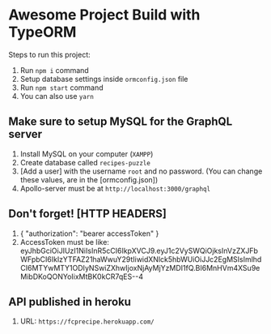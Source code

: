 # Awesome Project Build with TypeORM

Steps to run this project:

1. Run `npm i` command
2. Setup database settings inside `ormconfig.json` file
3. Run `npm start` command
4. You can also use `yarn`


## Make sure to setup MySQL for the GraphQL server

1. Install MySQL on your computer (`XAMPP`)
2. Create database called `recipes-puzzle`
3. [Add a user] with the username `root` and no password. (You can change these values, are in the [ormconfig.json])
4. Apollo-server must be at `http://localhost:3000/graphql`

## Don't forget! [HTTP HEADERS]

1. {
  "authorization": "bearer accessToken"
}
2. AccessToken must be like: eyJhbGciOiJIUzI1NiIsInR5cCI6IkpXVCJ9.eyJ1c2VySWQiOjksInVzZXJFbWFpbCI6IklzYTFAZ21haWwuY29tIiwidXNlck5hbWUiOiJJc2EgMSIsImlhdCI6MTYwMTY1ODIyNSwiZXhwIjoxNjAyMjYzMDI1fQ.BI6MnHVm4XSu9eMibDKoQONYoIixMtBK0kCR7qES--4

## API published in heroku
1. URL: `https://fcprecipe.herokuapp.com/`

